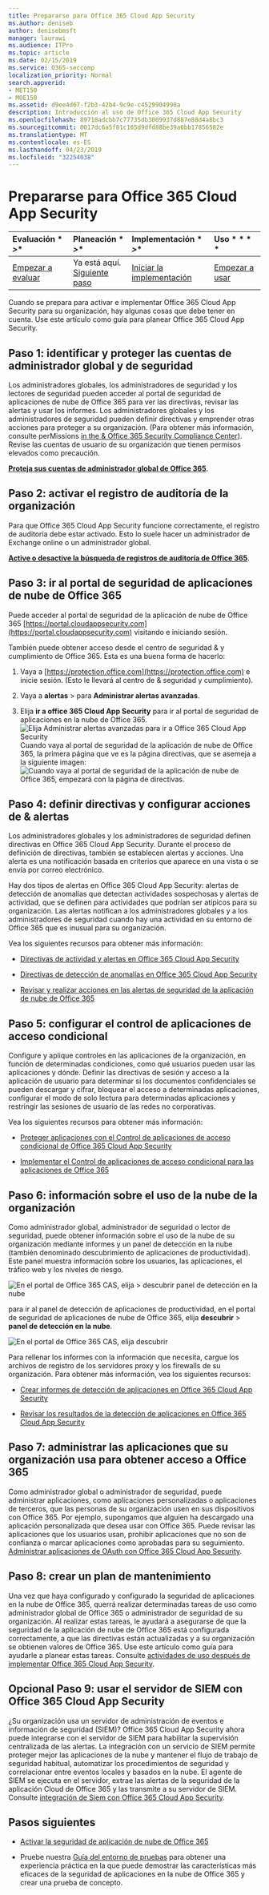 ```yaml
---
title: Prepararse para Office 365 Cloud App Security
ms.author: deniseb
author: denisebmsft
manager: laurawi
ms.audience: ITPro
ms.topic: article
ms.date: 02/15/2019
ms.service: O365-seccomp
localization_priority: Normal
search.appverid:
- MET150
- MOE150
ms.assetid: d9ee4d67-f2b3-42b4-9c9e-c4529904990a
description: Introducción al uso de Office 365 Cloud App Security
ms.openlocfilehash: 89718adcbb7c77735db3009937d887e88d4a8bc3
ms.sourcegitcommit: 0017dc6a5f81c165d9dfd88be39a6bb17856582e
ms.translationtype: MT
ms.contentlocale: es-ES
ms.lasthandoff: 04/23/2019
ms.locfileid: "32254038"
---
```

# <a name="get-ready-for-office-365-cloud-app-security"></a>Prepararse para Office 365 Cloud App Security
  
|Evaluación * *\>**|Planeación * *\>**|Implementación * *\>**|Uso * * * *|
|:-----|:-----|:-----|:-----|
|[Empezar a evaluar](office-365-cas-overview.md) <br/> |Ya está aquí.  <br/> [Siguiente paso](turn-on-office-365-cas.md) <br/> |[Iniciar la implementación](turn-on-office-365-cas.md) <br/> |[Empezar a usar](utilization-activities-for-ocas.md) <br/> |
   
Cuando se prepara para activar e implementar Office 365 Cloud App Security para su organización, hay algunas cosas que debe tener en cuenta. Use este artículo como guía para planear Office 365 Cloud App Security.
    
## <a name="step-1-identify-and-protect-your-global-and-security-administrator-accounts"></a>Paso 1: identificar y proteger las cuentas de administrador global y de seguridad

Los administradores globales, los administradores de seguridad y los lectores de seguridad pueden acceder al portal de seguridad de aplicaciones de nube de Office 365 para ver las directivas, revisar las alertas y usar los informes. Los administradores globales y los administradores de seguridad pueden definir directivas y emprender otras acciones para proteger a su organización. (Para obtener más información, consulte perMissions [in the &amp; Office 365 Security Compliance Center](permissions-in-the-security-and-compliance-center.md)). Revise las cuentas de usuario de su organización que tienen permisos elevados como precaución. 
  
 **[Proteja sus cuentas de administrador global de Office 365](https://docs.microsoft.com/office365/enterprise/protect-your-global-administrator-accounts)**. 
  
## <a name="step-2-turn-on-audit-logging-for-your-organization"></a>Paso 2: activar el registro de auditoría de la organización

Para que Office 365 Cloud App Security funcione correctamente, el registro de auditoría debe estar activado. Esto lo suele hacer un administrador de Exchange online o un administrador global.
  
 **[Active o desactive la búsqueda de registros de auditoría de Office 365](turn-audit-log-search-on-or-off.md)**. 
  
## <a name="step-3-go-to-the-office-365-cloud-app-security-portal"></a>Paso 3: ir al portal de seguridad de aplicaciones de nube de Office 365

Puede acceder al portal de seguridad de la aplicación de nube de Office 365 [https://portal.cloudappsecurity.com](https://portal.cloudappsecurity.com) visitando e iniciando sesión. 

También puede obtener acceso desde el centro de seguridad &amp; y cumplimiento de Office 365. Esta es una buena forma de hacerlo:

1. Vaya a [https://protection.office.com](https://protection.office.com) e inicie sesión. (Esto le llevará al centro de &amp; seguridad y cumplimiento).
    
2. Vaya a **alertas** \> para **Administrar alertas avanzadas**.
    
3. Elija **ir a office 365 Cloud App Security** para ir al portal de seguridad de aplicaciones en la nube de Office 365.<br> ![Elija Administrar alertas avanzadas para ir a Office 365 Cloud App Security](media/958632d4-03e3-4ade-8e22-d5509db6fca7.png)<br>Cuando vaya al portal de seguridad de la aplicación de nube de Office 365, la primera página que ve es la página directivas, que se asemeja a la siguiente imagen:<br>![Cuando vaya al portal de seguridad de la aplicación de nube de Office 365, empezará con la página de directivas.](media/5cb8833c-4e08-438c-bab3-91b5106f6f3f.png)<br>
  
## <a name="step-4-define-policies-and-set-up-alerts-amp-actions"></a>Paso 4: definir directivas y configurar acciones de &amp; alertas

Los administradores globales y los administradores de seguridad definen directivas en Office 365 Cloud App Security. Durante el proceso de definición de directivas, también se establecen alertas y acciones. Una alerta es una notificación basada en criterios que aparece en una vista o se envía por correo electrónico. 
  
Hay dos tipos de alertas en Office 365 Cloud App Security: alertas de detección de anomalías que detectan actividades sospechosas y alertas de actividad, que se definen para actividades que podrían ser atípicos para su organización. Las alertas notifican a los administradores globales y a los administradores de seguridad cuando hay una actividad en su entorno de Office 365 que es inusual para su organización.
  
Vea los siguientes recursos para obtener más información:
  
- [Directivas de actividad y alertas en Office 365 Cloud App Security](activity-policies-and-alerts.md)
    
- [Directivas de detección de anomalías en Office 365 Cloud App Security](anomaly-detection-policies-in-ocas.md)
    
- [Revisar y realizar acciones en las alertas de seguridad de la aplicación de nube de Office 365](review-office-365-cas-alerts.md)
    

## <a name="step-5-set-up-conditional-access-app-control"></a>Paso 5: configurar el control de aplicaciones de acceso condicional

Configure y aplique controles en las aplicaciones de la organización, en función de determinadas condiciones, como qué usuarios pueden usar las aplicaciones y dónde. Definir las directivas de sesión y acceso a la aplicación de usuario para determinar si los documentos confidenciales se pueden descargar y cifrar, bloquear el acceso a determinadas aplicaciones, configurar el modo de solo lectura para determinadas aplicaciones y restringir las sesiones de usuario de las redes no corporativas.

Vea los siguientes recursos para obtener más información:

- [Proteger aplicaciones con el Control de aplicaciones de acceso condicional de Office 365 Cloud App Security](ocas-conditional-access-app-control.md)

- [Implementar el Control de aplicaciones de acceso condicional para las aplicaciones de Office 365](ocas-deploy-conditional-access-app-control.md)

## <a name="step-6-learn-about-your-organizations-cloud-usage"></a>Paso 6: información sobre el uso de la nube de la organización

Como administrador global, administrador de seguridad o lector de seguridad, puede obtener información sobre el uso de la nube de su organización mediante informes y un panel de detección en la nube (también denominado descubrimiento de aplicaciones de productividad). Este panel muestra información sobre los usuarios, las aplicaciones, el tráfico web y los niveles de riesgo.
  
![En el portal de Office 365 CAS, elija \> descubrir panel de detección en la nube](media/61269290-fd82-4d4b-8045-aea1ebc82287.png)
  
para ir al panel de detección de aplicaciones de productividad, en el portal de seguridad de aplicaciones de nube de Office 365, elija **descubrir** \> **panel de detección en la nube**.
  
![En el portal de Office 365 CAS, elija descubrir](media/73b5299f-94b5-49dd-a00f-154d188eb2c5.png)
  
Para rellenar los informes con la información que necesita, cargue los archivos de registro de los servidores proxy y los firewalls de su organización. Para obtener más información, vea los siguientes recursos:
  
- [Crear informes de detección de aplicaciones en Office 365 Cloud App Security](create-app-discovery-reports-in-ocas.md)
    
- [Revisar los resultados de la detección de aplicaciones en Office 365 Cloud App Security](review-app-discovery-findings-in-ocas.md)
    
## <a name="step-7-manage-apps-that-your-organization-is-using-to-access-office-365"></a>Paso 7: administrar las aplicaciones que su organización usa para obtener acceso a Office 365

Como administrador global o administrador de seguridad, puede administrar aplicaciones, como aplicaciones personalizadas o aplicaciones de terceros, que las personas de su organización usen en sus dispositivos con Office 365. Por ejemplo, supongamos que alguien ha descargado una aplicación personalizada que desea usar con Office 365. Puede revisar las aplicaciones que los usuarios usan, prohibir aplicaciones que no son de confianza o marcar aplicaciones como aprobadas para su seguimiento. [Administrar aplicaciones de OAuth con Office 365 Cloud App Security](manage-app-permissions-in-ocas.md).
  
## <a name="step-8-create-a-maintenance-plan"></a>Paso 8: crear un plan de mantenimiento

Una vez que haya configurado y configurado la seguridad de aplicaciones en la nube de Office 365, querrá realizar determinadas tareas de uso como administrador global de Office 365 o administrador de seguridad de su organización.
Al realizar estas tareas, le ayudará a asegurarse de que la seguridad de la aplicación de nube de Office 365 está configurada correctamente, a que las directivas están actualizadas y a su organización se obtienen valores de Office 365. Use este artículo como guía para ayudarle a planear estas tareas. Consulte [actividades de uso después de implementar Office 365 Cloud App Security](utilization-activities-for-ocas.md).

## <a name="optional-step-9-use-your-siem-server-with-office-365-cloud-app-security"></a>Opcional Paso 9: usar el servidor de SIEM con Office 365 Cloud App Security

¿Su organización usa un servidor de administración de eventos e información de seguridad (SIEM)? Office 365 Cloud App Security ahora puede integrarse con el servidor de SIEM para habilitar la supervisión centralizada de las alertas. La integración con un servicio de SIEM permite proteger mejor las aplicaciones de la nube y mantener el flujo de trabajo de seguridad habitual, automatizar los procedimientos de seguridad y correlacionar entre eventos locales y basados en la nube. El agente de SIEM se ejecuta en el servidor, extrae las alertas de la seguridad de la aplicación Cloud de Office 365 y las transmite a su servidor de SIEM. Consulte [integración de Siem con Office 365 Cloud App Security](integrate-your-siem-server-with-office-365-cas.md).
  
## <a name="next-steps"></a>Pasos siguientes

- [Activar la seguridad de aplicación de nube de Office 365](turn-on-office-365-cas.md)
    
- Pruebe nuestra [Guía del entorno de pruebas](https://docs.microsoft.com/office365/enterprise/cloud-app-security-for-your-office-365-dev-test-environment) para obtener una experiencia práctica en la que puede demostrar las características más eficaces de la seguridad de aplicaciones en la nube de Office 365 y crear una prueba de concepto. 
    

